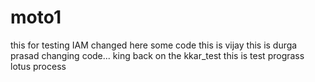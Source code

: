 # moto1
this for testing 
IAM changed here some code
this is vijay
this is durga prasad
changing code...
king back
on the kkar_test
this is test prograss
lotus process